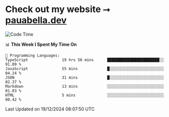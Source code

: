 # Check out my website ⭢ [pauabella.dev](https://pauabella.dev)

<!--START_SECTION:waka-->
![Code Time](http://img.shields.io/badge/Code%20Time-3%2C983%20hrs%2014%20mins-blue)

📊 **This Week I Spent My Time On** 

```text
💬 Programming Languages: 
TypeScript               19 hrs 56 mins      ███████████████████████░░   91.09 % 
JavaScript               55 mins             █░░░░░░░░░░░░░░░░░░░░░░░░   04.24 % 
JSON                     31 mins             █░░░░░░░░░░░░░░░░░░░░░░░░   02.37 % 
Markdown                 13 mins             ░░░░░░░░░░░░░░░░░░░░░░░░░   01.03 % 
HTML                     5 mins              ░░░░░░░░░░░░░░░░░░░░░░░░░   00.42 % 
```


 Last Updated on 19/12/2024 08:07:50 UTC
<!--END_SECTION:waka-->
